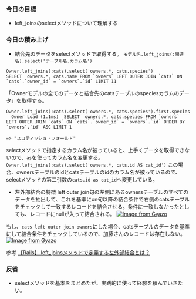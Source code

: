 ### 今日の目標
- left_joinsのselectメソッドについて理解する
 
### 今日の積み上げ
- 結合先のデータをselectメソッドで取得する。
`モデル名.left_joins(:関連名).select('テーブル名.カラム名')`

```
Owner.left_joins(:cats).select('owners.*, cats.species') 
SELECT  owners.*, cats.name FROM `owners` LEFT OUTER JOIN `cats` ON `cats`.`owner_id` = `owners`.`id` LIMIT 11
```
「Ownerモデルの全てのデータと結合先のcatsテーブルのspeciesカラムのデータ」を取得する。

```
Owner.left_joins(:cats).select('owners.*, cats.species').first.species
  Owner Load (1.1ms)  SELECT  owners.*, cats.species FROM `owners` LEFT OUTER JOIN `cats` ON `cats`.`owner_id` = `owners`.`id` ORDER BY `owners`.`id` ASC LIMIT 1

=> "スコティッシュ・フォールド"
```

selectメソッドで指定するカラム名が被っていると、上手くデータを取得できないので、`as`を使ってカラム名を変更する。
`Owner.left_joins(:cats).select('owners.*, cats.id AS cat_id')`
この場合、ownersテーブルのidとcatsテーブルのidのカラム名が被っているので、selectメソッドの第二引数の`cats.id as cat_id`へ変更している。

- 左外部結合の特徴
left outer join句の左側にあるownersテーブルのすべてのデータを抽出して、これを基準にon句以降の結合条件で右側のcatsテーブルをチェックして一致するレコードを結合させる。条件に一致しなかったとしても、レコードにnullが入って結合される。
[![Image from Gyazo](https://i.gyazo.com/40da5f153908e3af03c287d92c0bf8bf.png)](https://gyazo.com/40da5f153908e3af03c287d92c0bf8bf)

もし、`cats left outer join owners`にした場合、catsテーブルのデータを基準にして結合条件をチェックしているので、加藤さんのレコードは存在しない。
[![Image from Gyazo](https://i.gyazo.com/fe0c3d5796ddee4afebd7a94473fa5cc.png)](https://gyazo.com/fe0c3d5796ddee4afebd7a94473fa5cc)

参考
[【Rails】 left_joinsメソッドで定義する左外部結合とは？](https://pikawaka.com/rails/left_joins)

### 反省
- selectメソッドを基本をまとめたが、実践的に使って経験を積んでいきたい。
